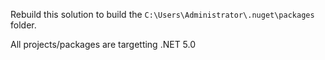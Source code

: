 Rebuild this solution to build the `C:\Users\Administrator\.nuget\packages` folder.

All projects/packages are targetting .NET 5.0